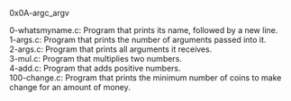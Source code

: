 0x0A-argc_argv

0-whatsmyname.c: Program that prints its name, followed by a new line.\
1-args.c: Program that prints the number of arguments passed into it.\
2-args.c: Program that prints all arguments it receives.\
3-mul.c: Program that multiplies two numbers.\
4-add.c: Program that adds positive numbers.\
100-change.c: Program that prints the minimum number of coins to make change for an amount of money.
